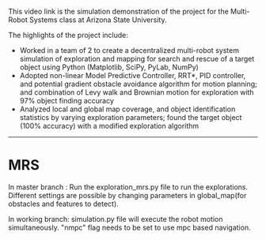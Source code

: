 This video link is the simulation demonstration of the project for the Multi-Robot Systems class at Arizona State University. 

The highlights of the project include: 
- Worked in a team of 2 to create a decentralized multi-robot system simulation of exploration and mapping for search and rescue of a target object using Python (Matplotlib, SciPy, PyLab, NumPy)
- Adopted non-linear Model Predictive Controller, RRT*, PID controller, and potential gradient obstacle avoidance algorithm for motion planning; and combination of Levy walk and Brownian motion for exploration with 97% object finding accuracy
- Analyzed local and global map coverage, and object identification statistics by varying exploration parameters; found the target object (100% accuracy) with a modified exploration algorithm

---

# MRS

In master branch : Run the exploration_mrs.py file to run the explorations. Different settings are possible by changing parameters in global_map(for obstacles and features to detect).


In working branch: simulation.py  file will execute the robot motion simultaneously. "nmpc" flag needs to be set to use mpc based navigation.
